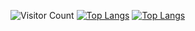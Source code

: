 ![Visitor Count](https://profile-counter.glitch.me/Christmas/count.svg)
[![Top Langs](https://github-readme-stats.vercel.app/api/top-langs/?username=zdhdream)](https://github.com/zdhdream/github-readme-stats)
[![Top Langs](https://github-readme-stats.vercel.app/api/top-langs/?username=zdhdream&layout=compact)](https://github.com/zdhdream/github-readme-stats)


